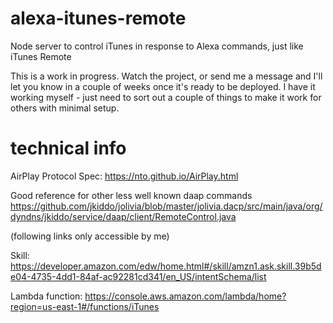 # alexa-itunes-remote
Node server to control iTunes in response to Alexa commands, just like iTunes Remote

This is a work in progress. Watch the project, or send me a message and I'll let you know in a couple of weeks once it's ready to be deployed.  I have it working myself - just need to sort out a couple of things to make it work for others with minimal setup.

# technical info
AirPlay Protocol Spec:
https://nto.github.io/AirPlay.html

Good reference for other less well known daap commands
https://github.com/jkiddo/jolivia/blob/master/jolivia.dacp/src/main/java/org/dyndns/jkiddo/service/daap/client/RemoteControl.java

(following links only accessible by me)

Skill:
https://developer.amazon.com/edw/home.html#/skill/amzn1.ask.skill.39b5de04-4735-4dd1-84af-ac92281cd341/en_US/intentSchema/list

Lambda function:
https://console.aws.amazon.com/lambda/home?region=us-east-1#/functions/iTunes

